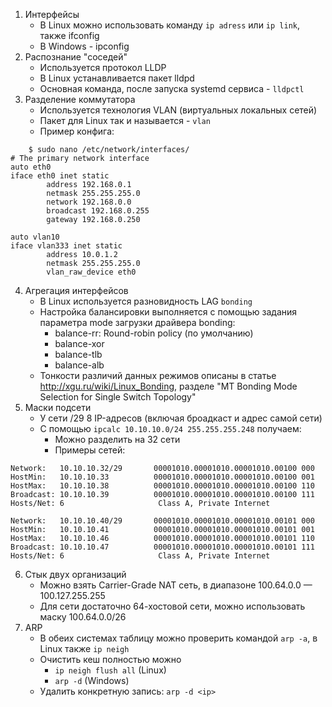 1. Интерфейсы
   * В Linux можно использовать команду `ip adress` или `ip link`, также ifconfig
   * В Windows - ipconfig
2. Распознание "соседей"
   * Используется протокол LLDP
   * В Linux устанавливается пакет lldpd
   * Основная команда, после запуска systemd сервиса - `lldpctl`
3. Разделение коммутатора
   * Используется технология VLAN (виртуальных локальных сетей)
   * Пакет для Linux так и называется - `vlan`
   * Пример конфига:
```shell
    $ sudo nano /etc/network/interfaces/   
# The primary network interface
auto eth0
iface eth0 inet static
        address 192.168.0.1
        netmask 255.255.255.0
        network 192.168.0.0
        broadcast 192.168.0.255
        gateway 192.168.0.250

auto vlan10
iface vlan333 inet static
        address 10.0.1.2
        netmask 255.255.255.0
        vlan_raw_device eth0
```
4. Агрегация интерфейсов
    * В Linux используется разновидность LAG `bonding`
    * Настройка балансировки выполняется с помощью задания параметра mode загрузки драйвера bonding:
      * balance-rr: Round-robin policy (по умолчанию)
      * balance-xor
      * balance-tlb
      * balance-alb
    * Тонкости различий данных режимов описаны в статье http://xgu.ru/wiki/Linux_Bonding, разделе "MT Bonding Mode Selection for Single Switch Topology"
5. Маски подсети
    * У сети /29 8 IP-адресов (включая броадкаст и адрес самой сети)
    * С помощью `ipcalc 10.10.10.0/24 255.255.255.248` получаем:
      * Можно разделить на 32 сети
      * Примеры сетей:
```shell
Network:   10.10.10.32/29       00001010.00001010.00001010.00100 000
HostMin:   10.10.10.33          00001010.00001010.00001010.00100 001
HostMax:   10.10.10.38          00001010.00001010.00001010.00100 110
Broadcast: 10.10.10.39          00001010.00001010.00001010.00100 111
Hosts/Net: 6                     Class A, Private Internet

Network:   10.10.10.40/29       00001010.00001010.00001010.00101 000
HostMin:   10.10.10.41          00001010.00001010.00001010.00101 001
HostMax:   10.10.10.46          00001010.00001010.00001010.00101 110
Broadcast: 10.10.10.47          00001010.00001010.00001010.00101 111
Hosts/Net: 6                     Class A, Private Internet
```
6. Стык двух организаций
    * Можно взять Carrier-Grade NAT сеть, в диапазоне 100.64.0.0 — 100.127.255.255
    * Для сети достаточно 64-хостовой сети, можно использовать маску 100.64.0.0/26
7. ARP
   * В обеих системах таблицу можно проверить командой `arp -a`, в Linux также `ip neigh`
   * Очистить кеш полностью можно 
     * `ip neigh flush all` (Linux)
     * `arp -d` (Windows)
   * Удалить конкретную запись: `arp -d <ip>`